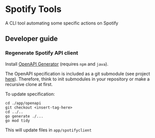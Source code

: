 # Spotify Tools

A CLI tool automating some specific actions on Spotify

## Developer guide

### Regenerate Spotify API client

Install [OpenAPI Generator](https://openapi-generator.tech/docs/installation) (requires `npm` and `java`).

The OpenAPI specification is included as a git submodule (see project [here](https://github.com/sonallux/spotify-web-api)). Therefore, think to init submodules in your repository or make a recursive clone at first.

To update specification:

```shell
cd ./app/openapi
git checkout <insert-tag-here>
cd ../..
go generate ./...
go mod tidy
```

This will update files in `app/spotifyclient`
